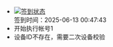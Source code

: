 - [![签到状态](https://github.com/p7wm/Cloud189-Actions/actions/workflows/main.yml/badge.svg?branch=main)](https://github.com/p7wm/Cloud189-Actions/actions/workflows/main.yml) <br> 签到时间：2025-06-13 00:47:43
- 开始执行帐号1
- 设备ID不存在，需要二次设备校验
